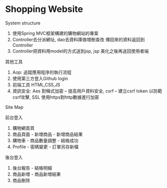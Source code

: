 # Shopping Website

System structure
1. 使用Spring MVC框架構建的購物網站的專案
2. Controller去分派網址, dao去資料庫做增刪查改 傳回來的資料返回到Controller 
3. Controller把資料用model的方式送到jsp, jsp 美化之後再送回使用者端
   
其他工具
1. Aop: 追蹤應用程序的執行流程
2. 使用第三方登入Github login
3. 前端工具 HTML,CSS,JS
4. 資訊安全:
   Aes 對稱式加密 – 提高用戶資料安全,
   csrf – 建立csrf token 以防範csrf攻擊,
   SSL 使用https對http數據進行加密

Site Map

前台登入 
1. 購物網首頁
2. 商品頁面 - 新增商品 - 新增商品結果
3. 購物車 - 商品數量調整 - 結帳成功
4. Profile - 密碼變更 - 訂單另存新檔

後台登入
1. 後台報告 - 結帳明細
2. 商品新增 - 商品新增結果
3. 商品刪除 
